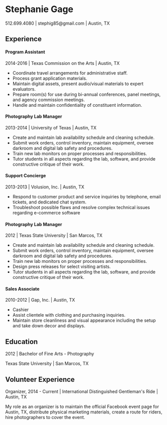 <!DOCTYPE html>
<html>
  <head>
    <meta charset="utf-8">
    <meta name="Resume" content="web developer resume and previous professional experience">
    <title>Stephanie Gage Resume</title>
  </head>
  <body>
<h1>Stephanie Gage</h1>
<p>512.699.4080 | stephig85@gmail.com | Austin, TX</p>

<h2>Experience</h2>
    <h4>Program Assistant</h4>
    <p>2014-2016 | Texas Commission on the Arts | Austin, TX</p>
<ul>
  <li>Coordinate travel arrangements for administrative staff.</li>
  <li>Process grant application materials.</li>
  <li>Maintain digital assets, present audio/visual materials to expert evaluators.
  <li>Prepare room(s) for use during bi-annual conferences, panel meetings, and agency commission meetings.</li>
  <li>Handle and maintain confidentiality of constituent information.</li>
</ul>

  <h4>Photography Lab Manager</h4>
  <p>2013-2014 | University of Texas | Austin, TX</p>
<ul>
  <li>Create and maintain lab availability schedule and cleaning schedule.</li>
  <li>Submit work orders, control inventory, maintain equipment, oversee darkroom and digital lab safety and procedures.</li>
  <li>Train new lab monitors on proper processes and responsibilities.</li>
  <li>Tutor students in all aspects regarding the lab, software, and provide constructive critique of their work.</li>
</ul>

  <h4>Support Concierge</h4>
  <p>2013-2013 | Volusion, Inc. | Austin, TX</p>
  <ul>
    <li>Respond to customer product and service inquiries by telephone, email tickets, and dedicated
      chat system.</li>
    <li>Troubleshoot possible flaws and resolve complex technical issues regarding e-commerce software</li>
  </ul>

  <h4>Photography Lab Manager</h4>
  <p>2012 | Texas State University | San Marcos, TX<p>
    <ul>
      <li>Create and maintain lab availability schedule and cleaning schedule.</li>
      <li>Submit work orders, control inventory, maintain equipment, oversee darkroom and digital lab safety and procedures.</li>
      <li>Train new lab monitors on proper processes and responsibilities.</li>
      <li>Design press releases for select visiting artists.</li>
      <li>Tutor students in all aspects regarding the lab, software, and provide constructive critique of their work.</li>
    </ul>

  <h4>Sales Associate</h4>
  <p>2010-2012 | Gap, Inc. | Austin, TX</p>
    <ul>
      <li>Cashier</li>
      <li>Assist clientele with clothing and purchasing inquiries.</li>
      <li>Maintain store cleanliness and visual appearance including the setup and take down decor and displays.</li>
    </ul>

  <h2>Education</h2>
  <p>2012 | Bachelor of Fine Arts - Photography</p>
  <p>Texas State University | San Marcos, TX</p>

  <h2>Volunteer Experience</h2>
  <p>Organizer, 2014 - Current | International Distinguished Gentleman's Ride | Austin, TX</p>
  <p>My role as an organizer is to maintain the official Facebook event page for Austin, TX, distribute physical marketing materials,
    create a route for riders, hire photographers to cover the event.
  </p>

  </body>
</html>
